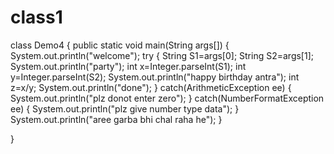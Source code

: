 # class1

 class Demo4
{
public static void main(String args[])
{		
System.out.println("welcome");
try
{
String S1=args[0];
String S2=args[1];
System.out.println("party");
int x=Integer.parseInt(S1);
int y=Integer.parseInt(S2);
System.out.println("happy birthday antra");
int z=x/y;
System.out.println("done");
}
catch(ArithmeticException  ee) 
{
System.out.println("plz donot enter zero");
}
catch(NumberFormatException  ee)
{
System.out.println("plz give number type data");
}
System.out.println("aree garba bhi chal raha he");
}

}
